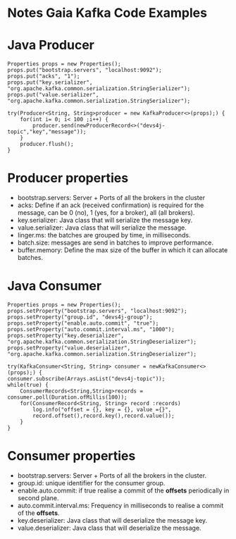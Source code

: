 Notes Gaia Kafka Code Examples
==============================

# Java Producer
```
Properties props = new Properties();
props.put("bootstrap.servers", "localhost:9092");
props.put("acks", "1");
props.put("key.serializer", "org.apache.kafka.common.serialization.StringSerializer");
props.put("value.serializer", "org.apache.kafka.common.serialization.StringSerializer");

try(Producer<String, String>producer = new KafkaProducer<>(props);) {
    for(int i= 0; i< 100 ;i++) {
        producer.send(newProducerRecord<>("devs4j-topic","key","message"));
    }
    producer.flush();
}
```

# Producer properties
- bootstrap.servers: Server + Ports of all the brokers in the cluster
- acks: Define if an ack (received confirmation) is required for the message, can be 0 (no), 1 (yes, for a broker), all (all brokers).
- key.serializer: Java class that will serialize the message key.
- value.serializer: Java class that will serialize the message.
- linger.ms: the batches are grouped by time, in milliseconds.
- batch.size: messages are send in batches to improve performance.
- buffer.memory: Define the max size of the buffer in which it can allocate batches.

# Java Consumer
```
Properties props = new Properties();
props.setProperty("bootstrap.servers", "localhost:9092");
props.setProperty("group.id", "devs4j-group");
props.setProperty("enable.auto.commit", "true");
props.setProperty("auto.commit.interval.ms", "1000");
props.setProperty("key.deserializer", "org.apache.kafka.common.serialization.StringDeserializer");
props.setProperty("value.deserializer", "org.apache.kafka.common.serialization.StringDeserializer");

try(KafkaConsumer<String, String> consumer = newKafkaConsumer<>(props);) {
consumer.subscribe(Arrays.asList("devs4j-topic"));
while(true) {
    ConsumerRecords<String,String>records = consumer.poll(Duration.ofMillis(100));
    for(ConsumerRecord<String, String> record :records)
        log.info("offset = {}, key = {}, value ={}",
        record.offset(),record.key(),record.value());
    }
}
```

# Consumer properties
- bootstrap.servers: Server + Ports of all the brokers in the cluster.
- group.id: unique identifier for the consumer group.
- enable.auto.commit: if true realise a commit of the **offsets** periodically in second plane.
- auto.commit.interval.ms: Frequency in milliseconds to realise a commit of the **offsets**.
- key.deserializer: Java class that will deserialize the message key.
- value.deserializer: Java class that will deserialize the message.
